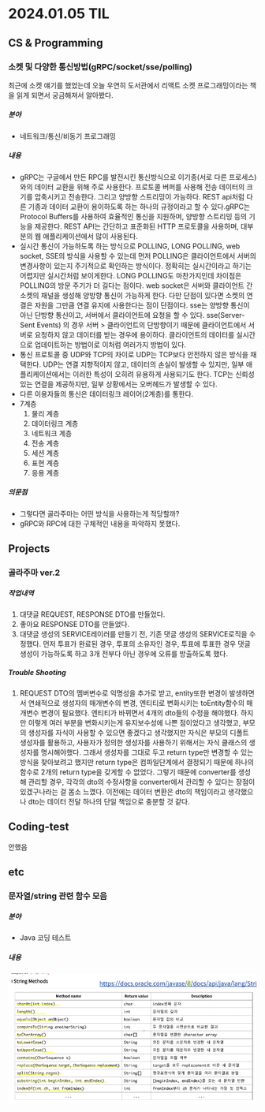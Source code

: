 # 2024.01.05 TIL

## CS & Programming
### 소켓 및 다양한 통신방법(gRPC/socket/sse/polling)
최근에 소켓 얘기를 했었는데 오늘 우연히 도서관에서 리액트 소켓 프로그래밍이라는 책을 읽게 되면서 궁금해져서 알아봤다.
##### 분야
- 네트워크/통신/비동기 프로그래밍

##### 내용
- gRPC는 구글에서 만든 RPC를 발전시킨 통신방식으로 이기종(서로 다른 프로세스)와의 데이터 교환을 위해 주로 사용한다. 프로토콜 버퍼를 사용해 전송 데이터의 크기를 압축시키고 전송한다. 그리고 양방향 스트리밍이 가능하다. REST api처럼 다른 기종과 데이터 교환이 용이하도록 하는 하나의 규정이라고 할 수 있다.gRPC는 Protocol Buffers를 사용하여 효율적인 통신을 지원하며, 양방향 스트리밍 등의 기능을 제공한다. REST API는 간단하고 표준화된 HTTP 프로토콜을 사용하며, 대부분의 웹 애플리케이션에서 많이 사용된다.
- 실시간 통신이 가능하도록 하는 방식으로 POLLING, LONG POLLING, web socket, SSE의 방식을 사용할 수 있는데 먼저 POLLING은 클라이언트에서 서버의 변경사항이 있는지 주기적으로 확인하는 방식이다. 정확히는 실시간이라고 하기는 어렵지만 실시간처럼 보이게한다. LONG POLLING도 마찬가지인데 차이점은 POLLING의 방문 주기가 더 길다는 점이다. web socket은 서버와 클라이언트 간 소켓의 채널을 생성해 양방향 통신이 가능하게 한다. 다만 단점이 있다면 소켓의 연결은 자원을 그만큼 연결 유지에 사용한다는 점이 단점이다. sse는 양방향 통신이 아닌 단방향 통신이고, 서버에서 클라이언트에 요청을 할 수 있다. sse(Server-Sent Events) 의 경우 서버 > 클라이언트의 단방향이기 때문에 클라이언트에서 서버로 요청하지 않고 데이터를 받는 경우에 용이하다. 클라이언트의 데이터를 실시간으로 업데이트하는 방법이로 이처럼 여러가지 방법이 있다.
- 통신 프로토콜 중 UDP와 TCP의 차이로 UDP는 TCP보다 안전하지 않은 방식을 채택한다. UDP는 연결 지향적이지 않고, 데이터의 손실이 발생할 수 있지만, 일부 애플리케이션에서는 이러한 특성이 오히려 유용하게 사용되기도 한다. TCP는 신뢰성 있는 연결을 제공하지만, 일부 상황에서는 오버헤드가 발생할 수 있다.
- 다른 이용자들의 통신은 데이터링크 레이어(2계층)를 통한다.
- 7계층
    1. 물리 계층
    2. 데이터링크 계층
    3. 네트워크 계층
    4. 전송 계층
    5. 세션 계층
    6. 표현 계층
    7. 응용 계층
##### 의문점
- 그렇다면 골라주마는 어떤 방식을 사용하는게 적당할까?
- gRPC와 RPC에 대한 구체적인 내용을 파악하지 못했다.

## Projects
### 골라주마 ver.2
##### 작업내역
1. 대댓글 REQUEST, RESPONSE DTO를 만들었다.
2. 좋아요 RESPONSE DTO를 만들었다.
3. 대댓글 생성의 SERVICE레이러를 만들기 전, 기존 댓글 생성의 SERVICE로직을 수정했다. 먼저 투표가 완료된 경우, 투표의 소유자인 경우, 투표에 투표한 경우 댓글 생성이 가능하도록 하고 3개 전부다 아닌 경우에 오류를 방출하도록 했다.
##### Trouble Shooting
1. REQUEST DTO의 멤버변수로 익명성을 추가로 받고, entity또한 변경이 발생하면서 연쇄적으로 생성자의 매개변수의 변경, 엔티티로 변화시키는 toEntity함수의 매개변수 변경이 필요했다. 엔티티가 바뀌면서 4개의 dto들의 수정을 해야했다. 하지만 이렇게 여러 부분을 변화시키는게 유지보수성에 나쁜 점이었다고 생각했고, 부모의 생성자를 자식이 사용할 수 있으면 좋겠다고 생각했지만 자식은 부모의 디폴트 생성자를 활용하고, 사용자가 정의한 생성자를 사용하기 위해서는 자식 클래스의 생성자를 명시해야했다. 그래서 생성자를 그대로 두고 return type만 변경할 수 있는 방식을 찾아보려고 했지만 return type은 컴파일단계에서 결정되기 때문에 하나의 함수로 2개의 return type을 갖게할 수 없었다. 그렇기 때문에 converter를 생성해 관리할 경우, 각각의 dto의 수정사항을 converter에서 관리할 수 있다는 장점이 있겠구나라는 걸 몸소 느꼈다. 이전에는 데이터 변환은 dto의 책임이라고 생각했으나 dto는 데이터 전달 하나의 단일 책임으로 충분할 것 같다.

## Coding-test
안했음

## etc
### 문자열/string 관련 함수 모음
##### 분야
- Java 코딩 테스트
##### 내용
![string method](images/image.png)

